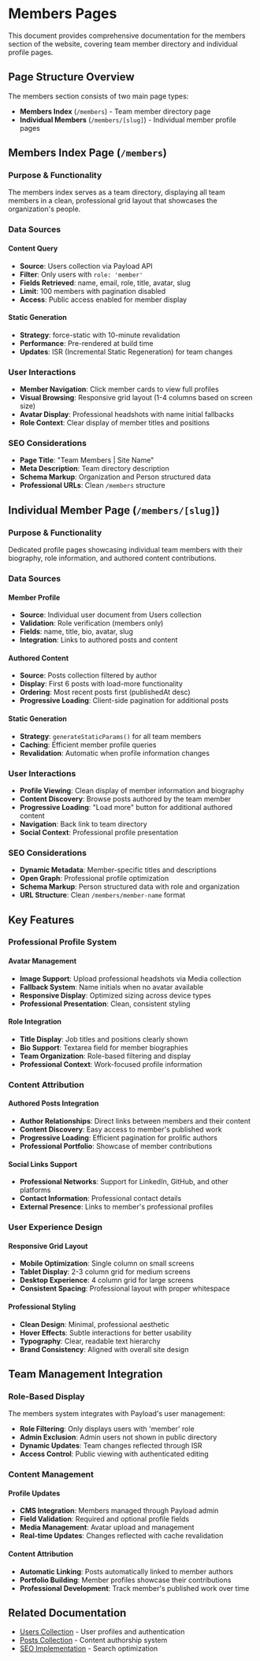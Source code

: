 # Members Pages

This document provides comprehensive documentation for the members section of the website, covering team member directory and individual profile pages.

## Page Structure Overview

The members section consists of two main page types:

- **Members Index** (`/members`) - Team member directory page
- **Individual Members** (`/members/[slug]`) - Individual member profile pages

## Members Index Page (`/members`)

### Purpose & Functionality

The members index serves as a team directory, displaying all team members in a clean, professional grid layout that showcases the organization's people.

### Data Sources

#### Content Query
- **Source**: Users collection via Payload API
- **Filter**: Only users with `role: 'member'`
- **Fields Retrieved**: name, email, role, title, avatar, slug
- **Limit**: 100 members with pagination disabled
- **Access**: Public access enabled for member display

#### Static Generation
- **Strategy**: force-static with 10-minute revalidation
- **Performance**: Pre-rendered at build time
- **Updates**: ISR (Incremental Static Regeneration) for team changes

### User Interactions

- **Member Navigation**: Click member cards to view full profiles
- **Visual Browsing**: Responsive grid layout (1-4 columns based on screen size)
- **Avatar Display**: Professional headshots with name initial fallbacks
- **Role Context**: Clear display of member titles and positions

### SEO Considerations

- **Page Title**: "Team Members | Site Name"
- **Meta Description**: Team directory description
- **Schema Markup**: Organization and Person structured data
- **Professional URLs**: Clean `/members` structure

## Individual Member Page (`/members/[slug]`)

### Purpose & Functionality

Dedicated profile pages showcasing individual team members with their biography, role information, and authored content contributions.

### Data Sources

#### Member Profile
- **Source**: Individual user document from Users collection
- **Validation**: Role verification (members only)
- **Fields**: name, title, bio, avatar, slug
- **Integration**: Links to authored posts and content

#### Authored Content
- **Source**: Posts collection filtered by author
- **Display**: First 6 posts with load-more functionality
- **Ordering**: Most recent posts first (publishedAt desc)
- **Progressive Loading**: Client-side pagination for additional posts

#### Static Generation
- **Strategy**: `generateStaticParams()` for all team members
- **Caching**: Efficient member profile queries
- **Revalidation**: Automatic when profile information changes

### User Interactions

- **Profile Viewing**: Clean display of member information and biography
- **Content Discovery**: Browse posts authored by the team member
- **Progressive Loading**: "Load more" button for additional authored content
- **Navigation**: Back link to team directory
- **Social Context**: Professional profile presentation

### SEO Considerations

- **Dynamic Metadata**: Member-specific titles and descriptions
- **Open Graph**: Professional profile optimization
- **Schema Markup**: Person structured data with role and organization
- **URL Structure**: Clean `/members/member-name` format

## Key Features

### Professional Profile System

#### Avatar Management
- **Image Support**: Upload professional headshots via Media collection
- **Fallback System**: Name initials when no avatar available
- **Responsive Display**: Optimized sizing across device types
- **Professional Presentation**: Clean, consistent styling

#### Role Integration
- **Title Display**: Job titles and positions clearly shown
- **Bio Support**: Textarea field for member biographies
- **Team Organization**: Role-based filtering and display
- **Professional Context**: Work-focused profile information

### Content Attribution

#### Authored Posts Integration
- **Author Relationships**: Direct links between members and their content
- **Content Discovery**: Easy access to member's published work
- **Progressive Loading**: Efficient pagination for prolific authors
- **Professional Portfolio**: Showcase of member contributions

#### Social Links Support
- **Professional Networks**: Support for LinkedIn, GitHub, and other platforms
- **Contact Information**: Professional contact details
- **External Presence**: Links to member's professional profiles

### User Experience Design

#### Responsive Grid Layout
- **Mobile Optimization**: Single column on small screens
- **Tablet Display**: 2-3 column grid for medium screens
- **Desktop Experience**: 4 column grid for large screens
- **Consistent Spacing**: Professional layout with proper whitespace

#### Professional Styling
- **Clean Design**: Minimal, professional aesthetic
- **Hover Effects**: Subtle interactions for better usability
- **Typography**: Clear, readable text hierarchy
- **Brand Consistency**: Aligned with overall site design

## Team Management Integration

### Role-Based Display

The members system integrates with Payload's user management:

- **Role Filtering**: Only displays users with 'member' role
- **Admin Exclusion**: Admin users not shown in public directory
- **Dynamic Updates**: Team changes reflected through ISR
- **Access Control**: Public viewing with authenticated editing

### Content Management

#### Profile Updates
- **CMS Integration**: Members managed through Payload admin
- **Field Validation**: Required and optional profile fields
- **Media Management**: Avatar upload and management
- **Real-time Updates**: Changes reflected with cache revalidation

#### Content Attribution
- **Automatic Linking**: Posts automatically linked to member authors
- **Portfolio Building**: Member profiles showcase their contributions
- **Professional Development**: Track member's published work over time

## Related Documentation

- [Users Collection](../collections/users.md) - User profiles and authentication
- [Posts Collection](../collections/posts.md) - Content authorship system
- [SEO Implementation](../architecture/nextjs-frontend.md#seo) - Search optimization
